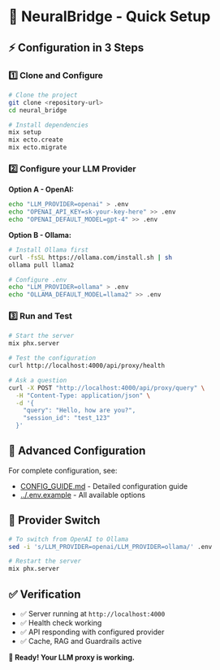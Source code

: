 # 🚀 NeuralBridge - Quick Setup

## ⚡ Configuration in 3 Steps

### 1️⃣ Clone and Configure

```bash
# Clone the project
git clone <repository-url>
cd neural_bridge

# Install dependencies
mix setup
mix ecto.create
mix ecto.migrate
```

### 2️⃣ Configure your LLM Provider

**Option A - OpenAI:**
```bash
echo "LLM_PROVIDER=openai" > .env
echo "OPENAI_API_KEY=sk-your-key-here" >> .env
echo "OPENAI_DEFAULT_MODEL=gpt-4" >> .env
```

**Option B - Ollama:**
```bash
# Install Ollama first
curl -fsSL https://ollama.com/install.sh | sh
ollama pull llama2

# Configure .env
echo "LLM_PROVIDER=ollama" > .env
echo "OLLAMA_DEFAULT_MODEL=llama2" >> .env
```

### 3️⃣ Run and Test

```bash
# Start the server
mix phx.server

# Test the configuration
curl http://localhost:4000/api/proxy/health

# Ask a question
curl -X POST "http://localhost:4000/api/proxy/query" \
  -H "Content-Type: application/json" \
  -d '{
    "query": "Hello, how are you?",
    "session_id": "test_123"
  }'
```

## 🔧 Advanced Configuration

For complete configuration, see:
- [CONFIG_GUIDE.md](CONFIG_GUIDE.md) - Detailed configuration guide
- [../.env.example](../.env.example) - All available options

## 🤖 Provider Switch

```bash
# To switch from OpenAI to Ollama
sed -i 's/LLM_PROVIDER=openai/LLM_PROVIDER=ollama/' .env

# Restart the server
mix phx.server
```

## ✅ Verification

- ✅ Server running at `http://localhost:4000`
- ✅ Health check working
- ✅ API responding with configured provider
- ✅ Cache, RAG and Guardrails active

**🎉 Ready! Your LLM proxy is working.**